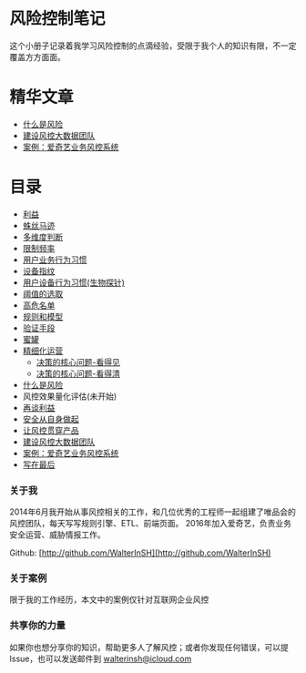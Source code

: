 # 风险控制笔记

这个小册子记录着我学习风险控制的点滴经验，受限于我个人的知识有限，不一定覆盖方方面面。

# 精华文章

* [什么是风险](什么是风险.md)
* [建设风控大数据团队](建设风控大数据团队.md)
* [案例：爱奇艺业务风控系统](爱奇艺业务风控系统.md)

# 目录

* [利益](利益.md)
* [蛛丝马迹](蛛丝马迹.md)
* [多维度判断](多维度判断.md)
* [限制频率](限制频率.md)
* [用户业务行为习惯](用户业务行为习惯.md)
* [设备指纹](设备指纹.md)
* [用户设备行为习惯(生物探针)](用户设备行为习惯.md)
* [阈值的选取](阈值的选取.md)
* [高危名单](高危名单.md)
* [规则和模型](规则和模型.md)
* [验证手段](验证手段.md)
* [蜜罐](蜜罐.md)
* [精细化运营](精细化运营.md)
    - [决策的核心问题-看得见](决策的核心问题-看得见.md)
    - [决策的核心问题-看得清](决策的核心问题-看得清.md)
* [什么是风险](什么是风险.md)
* 风控效果量化评估(未开始)
* [再谈利益](再谈利益.md)
* [安全从自身做起](安全从自身做起.md)
* [让风控贯穿产品](让风控贯穿产品.md)
* [建设风控大数据团队](建设风控大数据团队.md)
* [案例：爱奇艺业务风控系统](爱奇艺业务风控系统.md)
* [写在最后](写在最后.md)

### 关于我
2014年6月我开始从事风控相关的工作，和几位优秀的工程师一起组建了唯品会的风控团队，每天写写规则引擎、ETL、前端页面。
2016年加入爱奇艺，负责业务安全运营、威胁情报工作。

Github: [http://github.com/WalterInSH](http://github.com/WalterInSH)

### 关于案例
限于我的工作经历，本文中的案例仅针对互联网企业风控

### 共享你的力量
如果你也想分享你的知识，帮助更多人了解风控；或者你发现任何错误，可以提Issue，也可以发送邮件到 walterinsh@icloud.com
